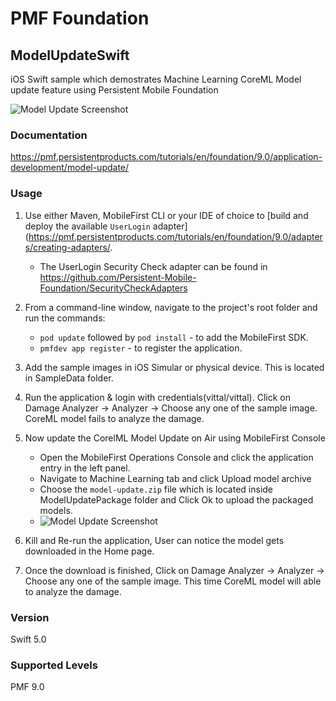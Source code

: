PMF Foundation
===
## ModelUpdateSwift
iOS Swift sample which demostrates Machine Learning CoreML Model update feature using Persistent Mobile Foundation 

![Model Update Screenshot](screenshot.jpg)

### Documentation
https://pmf.persistentproducts.com/tutorials/en/foundation/9.0/application-development/model-update/

### Usage

1. Use either Maven, MobileFirst CLI or your IDE of choice to [build and deploy the available `UserLogin` adapter](https://pmf.persistentproducts.com/tutorials/en/foundation/9.0/adapters/creating-adapters/.

    -  The UserLogin Security Check adapter can be found in https://github.com/Persistent-Mobile-Foundation/SecurityCheckAdapters

2. From a command-line window, navigate to the project's root folder and run the commands:
    - `pod update` followed by `pod install` - to add the MobileFirst SDK.
    - `pmfdev app register` - to register the application.

3. Add the sample images in iOS Simular or physical device. This is located in SampleData folder.

4. Run the application & login with credentials(vittal/vittal). Click on Damage Analyzer -> Analyzer -> Choose any one of the sample image. CoreML model fails to analyze the damage.

5. Now update the CorelML Model Update on Air using MobileFirst Console
    - Open the MobileFirst Operations Console and click the application entry in the left panel.
    - Navigate to Machine Learning tab and click Upload model archive 
    - Choose the `model-update.zip` file which is located inside ModelUpdatePackage folder and Click Ok to upload the packaged models.
    - ![Model Update Screenshot](modelupdate.png)

6. Kill and Re-run the application, User can notice the model gets downloaded in the Home page.

7. Once the download is finished, Click on Damage Analyzer -> Analyzer -> Choose any one of the sample image. This time CoreML model will able to analyze the damage.

### Version
Swift 5.0

### Supported Levels
PMF 9.0